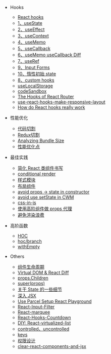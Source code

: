 - Hooks

  - [React hooks](React/001-hooks.md)
  - [1、useState](React/002-hooks-useState.md)
  - [2、useEffect](React/hooks-useEffect.md)
  - [3、useContext](React/hooks-useContext.md)
  - [4、useMemo](React/hooks-useMemo.md)
  - [5、useCallback](React/hooks-useCallback.md)
  - [6、useMemo useCallback Diff](React/hooks-useMemo-diff-useCallback.md)
  - [7、useRef](React/hooks-useRef.md)
  - [9、Input Forms](React/hook-Input-Forms.md)
  - [10、惰性初始 state](React/004-lazy-initial-state.md)
  - [8、custom hooks](React/hooks-PowerfulCustomUseState.md)
  - [useLocalStorage](React/useLocalStorage.md)
  - [codeSandbox](React/codesandbox.md)
  - [The Hooks of React Router](React/the-hooks-of-react-router.md)
  - [use-react-hooks-make-responsive-layout](React/use-react-hooks-make-responsive-layout.md)
  - [How do React hooks really work](React/how_do_react_hooks_really_work.md)

- 性能优化

  - [代码切割](React/code-splitting.md)
  - [Redux切割](React/redux-modules-and-code-splitting.md)
  - [Analyzing Bundle Size](React/analyze-source-map.md)
  - [性能优化点](React/optimizing-performance.md)

- 最佳实践

  - [简化 React 类组件书写](React/Simplified-react-syntax.md)
  - [conditional render](React/conditional-render.md)
  - [样式模块](React/styles-module.md)
  - [布局组件](React/layout-component.md)
  - [avoid props -> state in constructor](React/props-in-initial-state.md)
  - [avoid use setState in CWM](React/do-not-use-setState-in-componentWillMount.md)
  - [css-in-js](React/me-css-in-js.md)
  - [使用高阶组件做 props 代理](React/HOC-props-proxy.md)
  - [避免渲染浪费](React/Avoid-waste-of-component-rendering.md)

- 高阶函数

  - [HOC](React/hoc-tutorial.md)
  - [hoc/branch](React/branch.md)
  - [withEmpty](React/hoc-withempty.md)

- Others

  - [组件生命周期](React/life-cycle.md)
  - [Virtual DOM & React Diff](React/react-Virtual-DOM.md)
  - [props.Children](React/React-props-children.md)
  - [super(props)](React/use-super-props.md)
  - [关于 State 的一些细节](React/state-and-lifecycle.md)
  - [深入 JSX](React/011-deep-konw-JSX.md)
  - [Use Parcel Setup React Playground](React/quick-react-playground.md)
  - [React-Input-Filter](React/react-Input-Filter.md)
  - [React-marquee](React/react-marquee.md)
  - [React-Hooks-Countdown](React/react-hooks-countdown.md)
  - [DIY: React-virtualized-list](React/react-virtualized-list.md)
  - [controlled、uncontrolled](React/controlled-vs-uncontrolled.md)
  - [keys](React/react-key-value.md)
  - [权限设计](React/072-Auth-Route.md)
  - [clear-react-components-and-jsx](React/clear-react-components-and-jsx.md)

  <!-- - [propTypes and defaultProps](React/defaultProps.md) -->
  <!-- - [axios 请求拦截(权限、登陆状态等)](Asynchronous/axios-interceptors.md) -->
  <!-- - [极简定时器](React/timer.md) -->
  <!-- - [react-feather-icon](React/react-feather-icon.md) -->
  <!-- - [Render Props](React/Design-patterns-mixin.md) -->
<!-- [Getting Started with React - An Overview and Walkthrough Tutorial – Tania Rascia](https://www.taniarascia.com/getting-started-with-react/) 
[Proxying API Requests in Development | Create React App](https://create-react-app.dev/docs/proxying-api-requests-in-development/) 
-->
